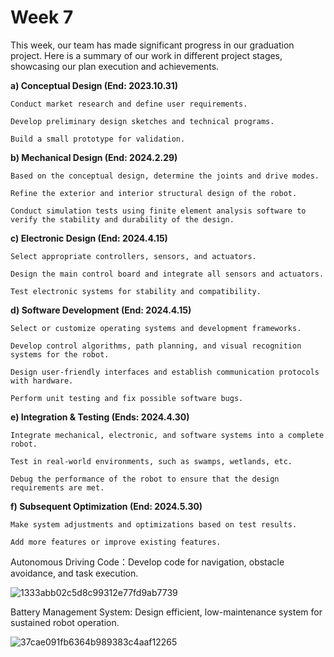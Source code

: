 # Week 7

This week, our team has made significant progress in our graduation project. Here is a summary of our work in different project stages, showcasing our plan execution and achievements.

**a) Conceptual Design (End: 2023.10.31)**

    Conduct market research and define user requirements.

    Develop preliminary design sketches and technical programs.

    Build a small prototype for validation.

**b) Mechanical Design (End: 2024.2.29)**

    Based on the conceptual design, determine the joints and drive modes.
    
    Refine the exterior and interior structural design of the robot.
    
    Conduct simulation tests using finite element analysis software to verify the stability and durability of the design.

**c) Electronic Design (End: 2024.4.15)**

    Select appropriate controllers, sensors, and actuators.

    Design the main control board and integrate all sensors and actuators.

    Test electronic systems for stability and compatibility.

**d) Software Development (End: 2024.4.15)**

    Select or customize operating systems and development frameworks.
    
    Develop control algorithms, path planning, and visual recognition systems for the robot.
    
    Design user-friendly interfaces and establish communication protocols with hardware.
   
    Perform unit testing and fix possible software bugs.

**e) Integration & Testing (Ends: 2024.4.30)**

    Integrate mechanical, electronic, and software systems into a complete robot.
    
    Test in real-world environments, such as swamps, wetlands, etc.
   
    Debug the performance of the robot to ensure that the design requirements are met.

**f) Subsequent Optimization (End: 2024.5.30)**

    Make system adjustments and optimizations based on test results.
    
    Add more features or improve existing features.

Autonomous Driving Code：Develop code for navigation, obstacle avoidance, and task execution.

![1333abb02c5d8c99312e77fd9ab7739](https://github.com/Issac1010/week_7.github.io/assets/143713302/65d30e41-9016-45fe-a2a1-a7f561aaf0ac)

Battery Management System: Design efficient, low-maintenance system for sustained robot operation.

![37cae091fb6364b989383c4aaf12265](https://github.com/Issac1010/week_7.github.io/assets/143713302/090964de-9a50-48df-bc03-4ff04bd7e4c6)

